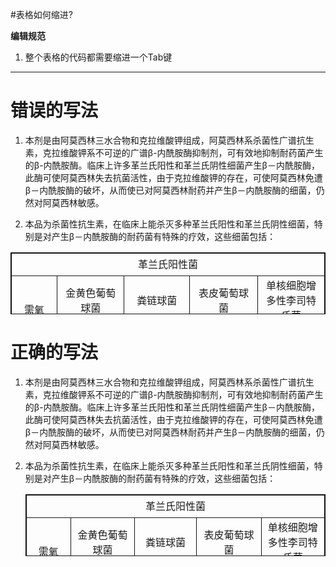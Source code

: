 #表格如何缩进?


**编辑规范**

1. 整个表格的代码都需要缩进一个Tab键


---

# 错误的写法

1. 本剂是由阿莫西林三水合物和克拉维酸钾组成，阿莫西林系杀菌性广谱抗生素，克拉维酸钾系不可逆的广谱β-内酰胺酶抑制剂，可有效地抑制耐药菌产生的β-内酰胺酶。临床上许多革兰氏阳性和革兰氏阴性细菌产生β－内酰胺酶，此酶可使阿莫西林失去抗菌活性，由于克拉维酸钾的存在，可使阿莫西林免遭β－内酰胺酶的破坏，从而使已对阿莫西林耐药并产生β－内酰胺酶的细菌，仍然对阿莫西林敏感。

2. 本品为杀菌性抗生素，在临床上能杀灭多种革兰氏阳性和革兰氏阴性细菌，特别是对产生β－内酰胺酶的耐药菌有特殊的疗效，这些细菌包括：

<TABLE borderColor=#111111 height=99 width=541 border=1>
<TBODY>
<TR align=middle>
<TD width=525 colSpan=5 height=36>革兰氏阳性菌</TD></TR>
<TR>
<TD align=middle width=64 height=55 rowSpan=2>需氧菌：</TD>
<TD align=middle width=116 height=28>金黄色葡萄球菌</TD>
<TD align=middle width=112 height=28>粪链球菌</TD>
<TD align=middle width=118 height=28>表皮葡萄球菌</TD>
<TD align=middle width=115 height=28>单核细胞增多性李司特氏菌</TD></TR>
<TR>
<TD align=middle width=116 height=27>化脓性链球菌 </TD>
<TD align=middle width=112 height=27>棒状杆菌属</TD>
<TD align=middle width=118 height=27>草绿色链球菌 </TD>
<TD align=middle width=115 height=27>肺炎双球菌</TD></TR>
<TR>
<TD align=middle width=64 height=27>压氧菌：</TD>
<TD align=middle width=116 height=27>梭状芽孢杆菌属</TD>
<TD align=middle width=112 height=27>消化链球菌 </TD>
<TD align=middle width=118 height=27>消化球菌属</TD>
<TD align=middle width=115 height=27>　</TD></TR>
<TR>
<TD align=middle width=525 colSpan=5 height=27>革兰氏阴性菌</TD></TR>
<TR>
<TD align=middle width=64 height=108 rowSpan=4>需氧菌：</TD>
<TD align=middle width=116 height=27>大肠杆菌 </TD>
<TD align=middle width=112 height=27>布鲁氏杆菌 </TD>
<TD align=middle width=118 height=27>奇异变形杆菌 </TD>
<TD align=middle width=115 height=27>流感嗜血杆菌</TD></TR>
<TR>
<TD align=middle width=116 height=27>普通变形杆菌 </TD>
<TD align=middle width=112 height=27>脑腺炎双球菌</TD>
<TD align=middle width=118 height=27>克雷白氏菌属 </TD>
<TD align=middle width=115 height=27>淋球菌</TD></TR>
<TR>
<TD align=middle width=116 height=27>沙门氏菌属 </TD>
<TD align=middle width=112 height=27>志贺氏菌属</TD>
<TD align=middle width=118 height=27>杜克雷氏嗜血杆菌</TD>
<TD align=middle width=115 height=27>　</TD></TR>
<TR>
<TD align=middle width=116 height=27>布兰汉氏球菌 </TD>
<TD align=middle width=112 height=27>百日咳菌属</TD>
<TD align=middle width=118 height=27>出血败血性巴斯德菌</TD>
<TD align=middle width=115 height=27>　</TD></TR></TBODY></TABLE>


# 正确的写法

1. 本剂是由阿莫西林三水合物和克拉维酸钾组成，阿莫西林系杀菌性广谱抗生素，克拉维酸钾系不可逆的广谱β-内酰胺酶抑制剂，可有效地抑制耐药菌产生的β-内酰胺酶。临床上许多革兰氏阳性和革兰氏阴性细菌产生β－内酰胺酶，此酶可使阿莫西林失去抗菌活性，由于克拉维酸钾的存在，可使阿莫西林免遭β－内酰胺酶的破坏，从而使已对阿莫西林耐药并产生β－内酰胺酶的细菌，仍然对阿莫西林敏感。

2. 本品为杀菌性抗生素，在临床上能杀灭多种革兰氏阳性和革兰氏阴性细菌，特别是对产生β－内酰胺酶的耐药菌有特殊的疗效，这些细菌包括：

	<TABLE borderColor=#111111 height=99 width=541 border=1>
	<TBODY>
	<TR align=middle>
	<TD width=525 colSpan=5 height=36>革兰氏阳性菌</TD></TR>
	<TR>
	<TD align=middle width=64 height=55 rowSpan=2>需氧菌：</TD>
	<TD align=middle width=116 height=28>金黄色葡萄球菌</TD>
	<TD align=middle width=112 height=28>粪链球菌</TD>
	<TD align=middle width=118 height=28>表皮葡萄球菌</TD>
	<TD align=middle width=115 height=28>单核细胞增多性李司特氏菌</TD></TR>
	<TR>
	<TD align=middle width=116 height=27>化脓性链球菌 </TD>
	<TD align=middle width=112 height=27>棒状杆菌属</TD>
	<TD align=middle width=118 height=27>草绿色链球菌 </TD>
	<TD align=middle width=115 height=27>肺炎双球菌</TD></TR>
	<TR>
	<TD align=middle width=64 height=27>压氧菌：</TD>
	<TD align=middle width=116 height=27>梭状芽孢杆菌属</TD>
	<TD align=middle width=112 height=27>消化链球菌 </TD>
	<TD align=middle width=118 height=27>消化球菌属</TD>
	<TD align=middle width=115 height=27>　</TD></TR>
	<TR>
	<TD align=middle width=525 colSpan=5 height=27>革兰氏阴性菌</TD></TR>
	<TR>
	<TD align=middle width=64 height=108 rowSpan=4>需氧菌：</TD>
	<TD align=middle width=116 height=27>大肠杆菌 </TD>
	<TD align=middle width=112 height=27>布鲁氏杆菌 </TD>
	<TD align=middle width=118 height=27>奇异变形杆菌 </TD>
	<TD align=middle width=115 height=27>流感嗜血杆菌</TD></TR>
	<TR>
	<TD align=middle width=116 height=27>普通变形杆菌 </TD>
	<TD align=middle width=112 height=27>脑腺炎双球菌</TD>
	<TD align=middle width=118 height=27>克雷白氏菌属 </TD>
	<TD align=middle width=115 height=27>淋球菌</TD></TR>
	<TR>
	<TD align=middle width=116 height=27>沙门氏菌属 </TD>
	<TD align=middle width=112 height=27>志贺氏菌属</TD>
	<TD align=middle width=118 height=27>杜克雷氏嗜血杆菌</TD>
	<TD align=middle width=115 height=27>　</TD></TR>
	<TR>
	<TD align=middle width=116 height=27>布兰汉氏球菌 </TD>
	<TD align=middle width=112 height=27>百日咳菌属</TD>
	<TD align=middle width=118 height=27>出血败血性巴斯德菌</TD>
	<TD align=middle width=115 height=27>　</TD></TR></TBODY></TABLE>
